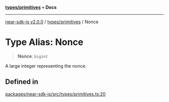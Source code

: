 [**types/primitives**](../README.md) • **Docs**

***

[near-sdk-js v2.0.0](../../../packages.md) / [types/primitives](../README.md) / Nonce

# Type Alias: Nonce

> **Nonce**: `bigint`

A large integer representing the nonce.

## Defined in

[packages/near-sdk-js/src/types/primitives.ts:20](https://github.com/near/near-sdk-js/blob/b58ac04fc6dff2f1120e9098c0cb059493486598/packages/near-sdk-js/src/types/primitives.ts#L20)
